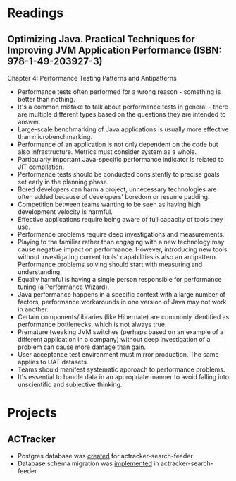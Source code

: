 # Readings

## Optimizing Java. Practical Techniques for Improving JVM Application Performance (ISBN: 978-1-49-203927-3)

Chapter 4: Performance Testing Patterns and Antipatterns

- Performance tests often performed for a wrong reason - something is better than nothing.
- It's a common mistake to talk about performance tests in general - there are multiple different types based on the
  questions they are intended to answer.
- Large-scale benchmarking of Java applications is usually more effective than microbenchmarking.
- Performance of an application is not only dependent on the code but also infrastructure. Metrics must consider system
  as a whole.
- Particularly important Java-specific performance indicator is related to JIT compilation.
- Performance tests should be conducted consistently to precise goals set early in the planning phase.
- Bored developers can harm a project, unnecessary technologies are often added because of developers' boredom or resume
  padding.
- Competition between teams wanting to be seen as having high development velocity is harmful.
- Effective applications require being aware of full capacity of tools they use.
- Performance problems require deep investigations and measurements.
- Playing to the familiar rather than engaging with a new technology may cause negative impact on performance. However,
  introducing new tools without investigating current tools' capabilities is also an antipattern. Performance problems
  solving should start with measuring and understanding.
- Equally harmful is having a single person responsible for performance tuning (a Performance Wizard).
- Java performance happens in a specific context with a large number of factors, performance workarounds in one version
  of Java may not work in another.
- Certain components/libraries (like Hibernate) are commonly identified as performance bottlenecks, which is not always
  true.
- Premature tweaking JVM switches (perhaps based on an example of a different application in a company) without deep
  investigation of a problem can cause more damage than gain.
- User acceptance test environment must mirror production. The same applies to UAT datasets.
- Teams should manifest systematic approach to performance problems.
- It's essential to handle data in an appropriate manner to avoid falling into unscientific and subjective thinking.

# Projects

## ACTracker

- Postgres database was [created](https://github.com/marcinciapa/equino-kubernetes/pull/1) for actracker-search-feeder
- Database schema migration was [implemented](https://github.com/marcinciapa/actracker-search-feeder/pull/20)
  in actracker-search-feeder